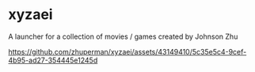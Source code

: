 # xyzaei
A launcher for a collection of movies / games created by Johnson Zhu

https://github.com/zhuperman/xyzaei/assets/43149410/5c35e5c4-9cef-4b95-ad27-354445e1245d

